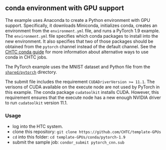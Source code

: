 ## conda environment with GPU support

The example uses Anaconda to create a Python environment with GPU support.
Specifically, it downloads Miniconda, initializes conda, creates an environment from the `environment.yml` file, and runs a PyTorch 1.9 example.
The `environment.yml` file specifies which conda packages to install into the new environment.
It also specifies that two of those packages should be obtained from the `pytorch` channel instead of the default channel.
See the [CHTC conda guide](http://chtc.cs.wisc.edu/uw-research-computing/conda-installation.shtml) for more information about alternative ways to use conda in CHTC jobs.

The PyTorch example uses the MNIST dataset and Python file from the [`shared/pytorch`](../../shared/pytorch) directory.

The submit file includes the requirement `CUDADriverVersion >= 11.1`.
The verisons of CUDA available on the execute node are not used by PyTorch in this example.
The conda package `cudatoolkit` installs CUDA.
However, this requirement ensures that the execute node has a new enough NVIDIA driver to run `cudatoolkit` version 11.1.

### Usage
- log into the HTC system.
- clone this repository: `git clone https://github.com/CHTC/template-GPUs`
- `cd` into this folder: `cd template-GPUs/conda/pytorch-1.9`
- submit the sample job: `condor_submit pytorch_cnn.sub`
